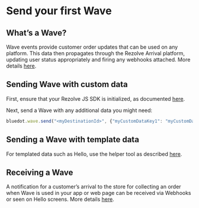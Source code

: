 
Send your first Wave
==========================

What’s a Wave?
--------------

Wave events provide customer order updates that can be used on any platform. This data then propagates through the Rezolve Arrival platform, updating user status appropriately and firing any webhooks attached. More details [here](../APIs/Wave%20API/Integrate%20Wave%20API.md).

Sending Wave with custom data
-----------------------------

First, ensure that your Rezolve JS SDK is initialized, as documented [here](./Quick%20Start.md).

Next, send a Wave with any additional data you might need:
```js
bluedot.wave.send("<myDestinationId>", {"myCustomDataKey1": "myCustomDataValue1"})
```

Sending a Wave with template data
---------------------------------

For templated data such as Hello, use the helper tool as described [here](./Interacting%20with%20Hello%20Screens.md).

Receiving a Wave
----------------

A notification for a customer’s arrival to the store for collecting an order when Wave is used in your app or web page can be received via Webhooks or seen on Hello screens. More details [here](../APIs/Wave%20API/Receiving%20Wave%20API%20events.md).